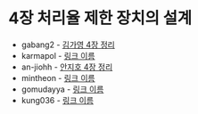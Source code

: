 # 4장 처리율 제한 장치의 설계

- gabang2 - [김가영 4장 정리](https://www.notion.so/gabang2/4-9818a229a7c641a4a045ad93a40fe07d)
- karmapol - [링크 이름]()
- an-jiohh - [안지호 4장 정리](https://an-jiohh.github.io/blog/LSS4)
- mintheon - [링크 이름]()
- gomudayya - [링크 이름]()
- kung036 - [링크 이름]()
 
